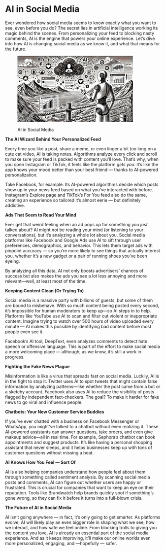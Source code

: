 # AI in Social Media

Ever wondered how social media seems to know exactly what you want to see, even before you do? The secret lies in artificial intelligence working its magic behind the scenes. From personalizing your feed to blocking nasty comments, AI is the engine that powers your online experience. Let’s dive into how AI is changing social media as we know it, and what that means for the future.

<div align="left">

<figure><img src="../../.gitbook/assets/image (41).png" alt="" width="375"><figcaption><p>AI in Social Media</p></figcaption></figure>

</div>

**The AI Wizard Behind Your Personalized Feed**

Every time you like a post, share a meme, or even linger a bit too long on a cute cat video, AI is taking notes. Algorithms analyze every click and scroll to make sure your feed is packed with content you’ll love. That’s why, when you open Instagram or TikTok, it feels like the platform _gets you_. It’s like the app knows your mood better than your best friend — thanks to AI-powered personalization.

Take Facebook, for example. Its AI-powered algorithms decide which posts show up in your news feed based on what you’ve interacted with before. Instagram’s Explore page and TikTok’s For You feed also do the same, creating an experience so tailored it’s almost eerie — but definitely addictive.

**Ads That Seem to Read Your Mind**

Ever get that weird feeling when an ad pops up for something you _just_ talked about? AI might not be reading your mind (or listening to your conversations), but it’s analyzing a whole lot about you. Social media platforms like Facebook and Google Ads use AI to sift through user preferences, demographics, and behavior. This lets them target ads with pinpoint accuracy — so you’re more likely to see things that actually interest you, whether it’s a new gadget or a pair of running shoes you’ve been eyeing.

By analyzing all this data, AI not only boosts advertisers’ chances of success but also makes the ads you see a lot less annoying and more relevant—well, at least most of the time.

**Keeping Content Clean (Or Trying To)**

Social media is a massive party with billions of guests, but some of them are bound to misbehave. With so much content being posted every second, it’s impossible for human moderators to keep up—so AI steps in to help. Platforms like YouTube use AI to scan and filter out violent or inappropriate content. Imagine trying to watch over 500 hours of video uploaded every minute — AI makes this possible by identifying bad content before most people even see it.

Facebook’s AI tool, DeepText, even analyzes comments to detect hate speech or offensive language. This is part of the effort to make social media a more welcoming place — although, as we know, it’s still a work in progress.

**Fighting the Fake News Plague**

Misinformation is like a virus that spreads fast on social media. Luckily, AI is in the fight to stop it. Twitter uses AI to spot tweets that might contain false information by analyzing patterns—like whether the post came from a bot or a sketchy account. Facebook also uses AI to reduce the visibility of posts flagged by independent fact-checkers. The goal? To make it harder for fake news to go viral and influence people.

**Chatbots: Your New Customer Service Buddies**

If you’ve ever chatted with a business on Facebook Messenger or WhatsApp, you might’ve talked to a chatbot without even realizing it. These AI-powered assistants can answer questions, take orders, and even give makeup advice—all in real time. For example, Sephora’s chatbot can book appointments and suggest products. It’s like having a personal shopping assistant that never sleeps, and it helps businesses keep up with tons of customer questions without missing a beat.

**AI Knows How You Feel — Sort Of**

AI is also helping companies understand how people feel about them through something called sentiment analysis. By scanning social media posts and comments, AI can figure out whether users are happy or frustrated. This is crucial for companies that want to keep an eye on their reputation. Tools like Brandwatch help brands quickly spot if something’s gone wrong, so they can fix it before it turns into a full-blown crisis.

**The Future of AI in Social Media**

AI isn’t going anywhere — in fact, it’s only going to get smarter. As platforms evolve, AI will likely play an even bigger role in shaping what we see, how we interact, and how safe we feel online. From blocking trolls to giving you the content you love, AI is already an essential part of the social media experience. And as it keeps improving, it’ll make our online worlds even more personalized, engaging, and —hopefully — safer.
